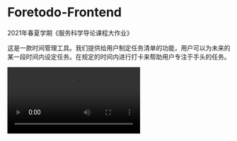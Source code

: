 # Foretodo-Frontend

2021年春夏学期《服务科学导论课程大作业》

这是一款时间管理工具。我们提供给用户制定任务清单的功能，用户可以为未来的某一段时间内设定任务。在规定的时间内进行打卡来帮助用户专注于手头的任务。

<video src="./pre.mp4"> </video>
